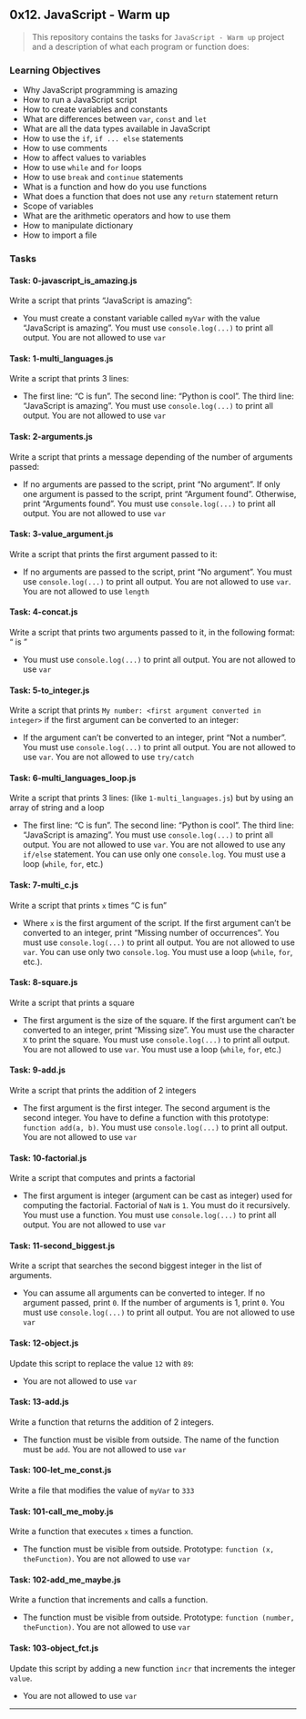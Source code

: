 ## 0x12. JavaScript - Warm up

> This repository contains the tasks for `JavaScript - Warm up` project and a description of what each program or function does:

### Learning Objectives

* Why JavaScript programming is amazing
* How to run a JavaScript script
* How to create variables and constants
* What are differences between `var`, `const` and `let`
* What are all the data types available in JavaScript
* How to use the `if`, `if ... else` statements
* How to use comments
* How to affect values to variables
* How to use `while` and `for` loops
* How to use `break` and `continue` statements
* What is a function and how do you use functions
* What does a function that does not use any `return` statement return
* Scope of variables
* What are the arithmetic operators and how to use them
* How to manipulate dictionary
* How to import a file

### Tasks

#### Task: 0-javascript_is_amazing.js
Write a script that prints “JavaScript is amazing”:
* You must create a constant variable called `myVar` with the value “JavaScript is amazing”. You must use `console.log(...)` to print all output. You are not allowed to use `var`

#### Task: 1-multi_languages.js
Write a script that prints 3 lines:
* The first line: “C is fun”. The second line: “Python is cool”. The third line: “JavaScript is amazing”. You must use `console.log(...)` to print all output. You are not allowed to use `var`

#### Task: 2-arguments.js
Write a script that prints a message depending of the number of arguments passed:
* If no arguments are passed to the script, print “No argument”. If only one argument is passed to the script, print “Argument found”. Otherwise, print “Arguments found”. You must use `console.log(...)` to print all output. You are not allowed to use `var`

#### Task: 3-value_argument.js
Write a script that prints the first argument passed to it:
* If no arguments are passed to the script, print “No argument”. You must use `console.log(...)` to print all output. You are not allowed to use `var`. You are not allowed to use `length`

#### Task: 4-concat.js
Write a script that prints two arguments passed to it, in the following format: “ is ”
* You must use `console.log(...)` to print all output. You are not allowed to use `var`

#### Task: 5-to_integer.js
Write a script that prints `My number: <first argument converted in integer>` if the first argument can be converted to an integer:
* If the argument can’t be converted to an integer, print “Not a number”. You must use `console.log(...)` to print all output. You are not allowed to use `var`. You are not allowed to use `try/catch`

#### Task: 6-multi_languages_loop.js
Write a script that prints 3 lines: (like `1-multi_languages.js`) but by using an array of string and a loop
* The first line: “C is fun”. The second line: “Python is cool”. The third line: “JavaScript is amazing”. You must use `console.log(...)` to print all output. You are not allowed to use `var`. You are not allowed to use any `if/else` statement. You can use only one `console.log`. You must use a loop (`while`, `for`, etc.)

#### Task: 7-multi_c.js
Write a script that prints `x` times “C is fun”
* Where `x` is the first argument of the script. If the first argument can’t be converted to an integer, print “Missing number of occurrences”. You must use `console.log(...)` to print all output. You are not allowed to use `var`. You can use only two `console.log`. You must use a loop (`while`, `for`, etc.).

#### Task: 8-square.js
Write a script that prints a square
* The first argument is the size of the square. If the first argument can’t be converted to an integer, print “Missing size”. You must use the character `X` to print the square. You must use `console.log(...)` to print all output. You are not allowed to use `var`. You must use a loop (`while`, `for`, etc.)

#### Task: 9-add.js
Write a script that prints the addition of 2 integers
* The first argument is the first integer. The second argument is the second integer. You have to define a function with this prototype: `function add(a, b)`. You must use `console.log(...)` to print all output. You are not allowed to use `var`

#### Task: 10-factorial.js
Write a script that computes and prints a factorial
* The first argument is integer (argument can be cast as integer) used for computing the factorial. Factorial of `NaN` is `1`. You must do it recursively. You must use a function. You must use `console.log(...)` to print all output. You are not allowed to use `var`

#### Task: 11-second_biggest.js
Write a script that searches the second biggest integer in the list of arguments.
* You can assume all arguments can be converted to integer. If no argument passed, print `0`. If the number of arguments is 1, print `0`. You must use `console.log(...)` to print all output. You are not allowed to use `var`

#### Task: 12-object.js
Update this script to replace the value `12` with `89`:
* You are not allowed to use `var`

#### Task: 13-add.js
Write a function that returns the addition of 2 integers.
* The function must be visible from outside. The name of the function must be `add`. You are not allowed to use `var`

#### Task: 100-let_me_const.js
Write a file that modifies the value of `myVar` to `333`

#### Task: 101-call_me_moby.js
Write a function that executes `x` times a function.
* The function must be visible from outside. Prototype: `function (x, theFunction)`. You are not allowed to use `var`

#### Task: 102-add_me_maybe.js
Write a function that increments and calls a function.
* The function must be visible from outside. Prototype: `function (number, theFunction)`. You are not allowed to use `var`

#### Task: 103-object_fct.js
Update this script by adding a new function `incr` that increments the integer `value`.
* You are not allowed to use `var`

___

